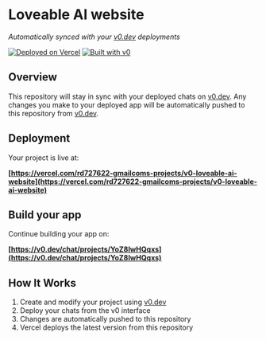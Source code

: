 # Loveable AI website

*Automatically synced with your [v0.dev](https://v0.dev) deployments*

[![Deployed on Vercel](https://img.shields.io/badge/Deployed%20on-Vercel-black?style=for-the-badge&logo=vercel)](https://vercel.com/rd727622-gmailcoms-projects/v0-loveable-ai-website)
[![Built with v0](https://img.shields.io/badge/Built%20with-v0.dev-black?style=for-the-badge)](https://v0.dev/chat/projects/YoZ8IwHQqxs)

## Overview

This repository will stay in sync with your deployed chats on [v0.dev](https://v0.dev).
Any changes you make to your deployed app will be automatically pushed to this repository from [v0.dev](https://v0.dev).

## Deployment

Your project is live at:

**[https://vercel.com/rd727622-gmailcoms-projects/v0-loveable-ai-website](https://vercel.com/rd727622-gmailcoms-projects/v0-loveable-ai-website)**

## Build your app

Continue building your app on:

**[https://v0.dev/chat/projects/YoZ8IwHQqxs](https://v0.dev/chat/projects/YoZ8IwHQqxs)**

## How It Works

1. Create and modify your project using [v0.dev](https://v0.dev)
2. Deploy your chats from the v0 interface
3. Changes are automatically pushed to this repository
4. Vercel deploys the latest version from this repository